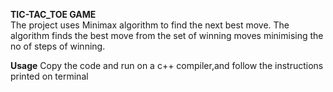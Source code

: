 **TIC-TAC_TOE GAME**
<br>
The project uses Minimax algorithm to find the next best move.
The algorithm finds the best move from the set of winning moves minimising the no of steps of winning.

**Usage**
Copy the code and run on a c++ compiler,and follow the instructions printed on terminal
